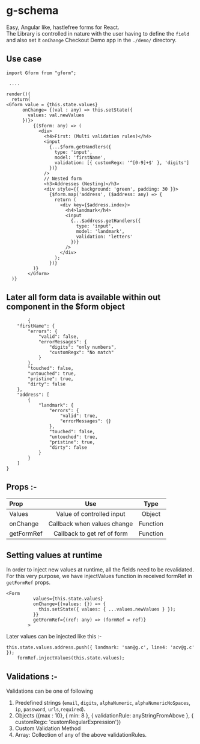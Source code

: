 # g-schema

Easy, Angular like, hastlefree forms for React. <br/>
The Library is controlled in nature with the user having to define the `field` and also set it `onChange`
Checkout Demo app in the `./demo/` directory.

## Use case

```
import Gform from "gform";

 ....

render(){
  return(
<Gform value = {this.state.values}
      onChange= {(val : any) => this.setState({
        values: val.newValues
      })}>
          {($form: any) => (
            <div>
              <h4>First: (Multi validation rules)</h4>
              <input
                {...$form.getHandlers({
                  type: 'input',
                  model: 'firstName',
                  validation: [{ customRegx: '^[0-9]+$' }, 'digits']
                })}
              />
              // Nested form
              <h3>Addresses (Nesting)</h3>
              <div style={{ background: 'green', padding: 30 }}>
                {$form.map('address', ($address: any) => {
                  return (
                    <div key={$address.index}>
                      <h4>landmark</h4>
                      <input
                        {...$address.getHandlers({
                          type: 'input',
                          model: 'landmark',
                          validation: 'letters'
                        })}
                      />
                    </div>
                  );
                })}
          )}
        </Gform>
  )}
```

## Later all form data is available within out component in the $form object

```
        {
    "firstName": {
        "errors": {
            "valid": false,
            "errorMessages": {
                "digits": "only numbers",
                "customRegx": "No match"
            }
        },
        "touched": false,
        "untouched": true,
        "pristine": true,
        "dirty": false
    },
    "address": [
        {
            "landmark": {
                "errors": {
                    "valid": true,
                    "errorMessages": {}
                },
                "touched": false,
                "untouched": true,
                "pristine": true,
                "dirty": false
            }
        }
    ]
}
```

## Props :-

| Prop       |             Use             |   Type   |
| :--------- | :-------------------------: | :------: |
| Values     |  Value of controlled input  |  Object  |
| onChange   | Callback when values change | Function |
| getFormRef | Callback to get ref of form | Function |

## Setting values at runtime

In order to inject new values at runtime, all the fields need to be revalidated. <br />
For this very purpose, we have injectValues function in received formRef in `getFormRef` props. <br />

```
<Form
          values={this.state.values}
          onChange={(values: {}) => {
            this.setState({ values: { ...values.newValues } });
          }}
          getFormRef={(ref: any) => (formRef = ref)}
        >
```

Later values can be injected like this :-

```
this.state.values.address.push({ landmark: 'san@g.c', line4: 'acv@g.c' });
    formRef.injectValues(this.state.values);
```

## Validations :-

Validations can be one of following

1.  Predefined strings (`email`, `digits`, `alphaNumeric`, `alphaNumericNoSpaces`, `ip`, `password`, `urls`,`required`).
2.  Objects ({max : 10}, { min: 8 }, { validationRule: anyStringFromAbove }, { customRegx: 'customRegularExpression'})
3.  Custom Validation Method
4.  Array: Collection of any of the above validationRules.
